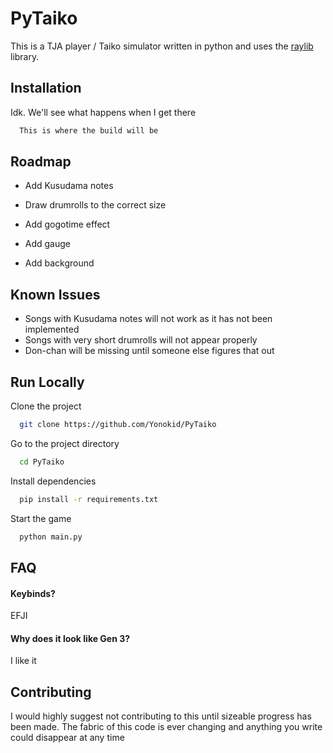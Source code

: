 
# PyTaiko

This is a TJA player / Taiko simulator written in python and uses the [raylib](https://www.raylib.com/) library.


## Installation

Idk. We'll see what happens when I get there

```bash
  This is where the build will be
```
    
## Roadmap

- Add Kusudama notes

- Draw drumrolls to the correct size

- Add gogotime effect

- Add gauge

- Add background


## Known Issues

- Songs with Kusudama notes will not work as it has not been implemented
- Songs with very short drumrolls will not appear properly
- Don-chan will be missing until someone else figures that out
## Run Locally

Clone the project

```bash
  git clone https://github.com/Yonokid/PyTaiko
```

Go to the project directory

```bash
  cd PyTaiko
```

Install dependencies

```bash
  pip install -r requirements.txt
```

Start the game

```bash
  python main.py
```



## FAQ

#### Keybinds?

EFJI

#### Why does it look like Gen 3?

I like it


## Contributing

I would highly suggest not contributing to this until sizeable progress has been made. The fabric of this code is ever changing and anything you write could disappear at any time

